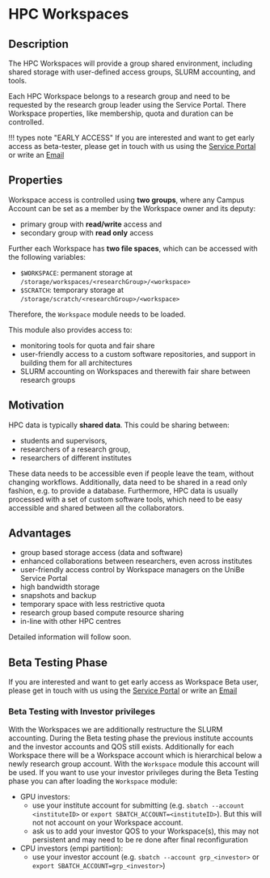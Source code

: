 # HPC Workspaces

## Description
The HPC Workspaces will provide a group shared environment, including shared storage with user-defined access groups, SLURM accounting, and tools. 

Each HPC Workspace belongs to a research group and need to be requested by the research group leader using the Service Portal. There Workspace properties, like membership, quota and duration can be controlled. 

!!! types note "EARLY ACCESS"
    If you are interested and want to get early access as beta-tester, please get in touch with us using the [Service Portal](https://serviceportal.unibe.ch/sp?id=sc_cat_item&sys_id=1d137767db54141078ed3e48229619a7) or write an [Email](mailto:hpc@id.unibe.ch)


## Properties
Workspace access is controlled using **two groups**, where any Campus Account can be set as a member by the Workspace owner and its deputy:

- primary group with **read/write** access and 
- secondary group with **read only** access

Further each Workspace has **two file spaces**, which can be accessed with the following variables:

- `$WORKSPACE`: permanent storage at `/storage/workspaces/<researchGroup>/<workspace>`
- `$SCRATCH`: temporary storage at `/storage/scratch/<researchGroup>/<workspace>`

Therefore, the `Workspace` module needs to be loaded. 

This module also provides access to:

- monitoring tools for quota and fair share
- user-friendly access to a custom software repositories, and support in building them for all architectures
- SLURM accounting on Workspaces and therewith fair share between research groups

## Motivation
HPC data is typically **shared data**. This could be sharing between: 

- students and supervisors, 
- researchers of a research group, 
- researchers of different institutes 

These data needs to be accessible even if people leave the team, without changing workflows. Additionally, data need to be shared in a read only fashion, e.g. to provide a database.
Furthermore, HPC data is usually processed with a set of custom software tools, which need to be easy accessible and shared between all the collaborators. 

## Advantages
- group based storage access (data and software)
- enhanced collaborations between researchers, even across institutes
- user-friendly access control by Workspace managers on the UniBe Service Portal
- high bandwidth storage
- snapshots and backup
- temporary space with less restrictive quota
- research group based compute resource sharing
- in-line with other HPC centres

Detailed information will follow soon.

## Beta Testing Phase
If you are interested and want to get early access as Workspace Beta user, please get in touch with us using the [Service Portal](https://serviceportal.unibe.ch/sp?id=sc_cat_item&sys_id=1d137767db54141078ed3e48229619a7) or write an [Email](mailto:hpc@id.unibe.ch)

### Beta Testing with Investor privileges
With the Workspaces we are additionally restructure the SLURM accounting. During the Beta testing phase the previous institute accounts and the investor accounts and QOS still exists. 
Additionally for each Workspace there will be a Workspace account which is hierarchical below a newly research group account. With the `Workspace` module this account will be used. If you want to use your investor privileges during the Beta Testing phase you can after loading the `Workspace` module:

- GPU investors: 
    + use your institute account for submitting (e.g. `sbatch --account <instituteID>` or `export SBATCH_ACCOUNT=<instituteID>`). But this will not not account on your Workspace account. 
    + ask us to add your investor QOS to your Workspace(s), this may not persistent and may need to be re done after final reconfiguration
- CPU investors (empi partition):
    + use your investor account (e.g. `sbatch --account grp_<investor>` or `export SBATCH_ACCOUNT=grp_<investor>`)

